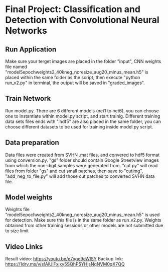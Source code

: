 # Final Project: Classification and Detection with Convolutional Neural Networks 

## Run Application
Make sure your terget images are placed in the folder "input", CNN weights file named "model5epochweights2_40kneg_noresize_aug20_minus_mean.h5" is placed within the same folder as the script, then execute "python run_v2.py" in terminal, the output will be saved in "graded_images".

## Train Network
Run model.py. There are 6 different models (net1 to net6), you can choose one to instantiate within model.py script, and start trainig. Different training data sets files ends with ".hdf5" are also placed in the same folder, you can choose different datasets to be used for training inside model.py script.

## Data preparation
Data files were created from SVHN .mat files, and convered to hdf5 format using conversion.py. "gs" folder should contain Google Streetview images from which the non-digit samples were generated from. "cut.py" will read files from folder "gs" and cut small patches, then save to "cutimg", "add_neg_to_file.py" will add those cut patches to converted SVHN data file.

## Model weights
Weights file "model5epochweights2_40kneg_noresize_aug20_minus_mean.h5" is used for detection. Make sure this file is in the same folder as run_v2.py. Weights obtained from other training sessions or other models are not submitted due to size limit

## Video Links
Result video: https://youtu.be/e7xge9eWlSY
Backup link: https://1drv.ms/v/s!AlUiFxjxy5SQhP5YHjsNqNVM0qX7QQ
